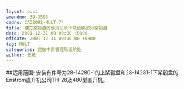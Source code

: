 ```yaml
---
layout: post
amendno: 39-3503
cadno: CAD2001-MULT-74
title: 建立桨毂盘的使用记录卡及更换部分桨毂盘
date: 2001-12-31 00:00:00 +0800
effdate: 2001-12-31 00:00:00 +0800
tag: MULT
categories: 民航中南管理局适航处
author: 王敏
---
```


##适用范围:
安装有件号为28-14280-1的上桨毂盘和28-14281-1下桨毂盘的Enstrom直升机公司TH-28及480型直升机。

